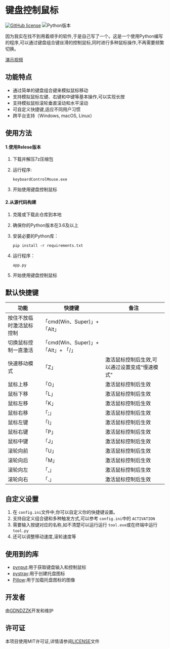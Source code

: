 # 键盘控制鼠标

[![GitHub license](https://img.shields.io/github/license/GDNDZZK/keyboardControlMouse.svg)](https://github.com/GDNDZZK/keyboardControlMouse/blob/master/LICENSE) ![Python版本](https://img.shields.io/badge/python-3.6%2B-blue)

因为我实在找不到用着顺手的软件,于是自己写了一个。这是一个使用Python编写的程序,可以通过键盘组合键丝滑的控制鼠标,同时进行多种鼠标操作,不再需要频繁切换。

[演示视频](https://www.bilibili.com/video/BV1xH4y1s7kg)

## 功能特点

- 通过简单的键盘组合键来模拟鼠标移动
- 支持模拟鼠标左键、右键和中键等基本操作,可以实现长按
- 支持模拟鼠标滚轮垂直滚动和水平滚动
- 可自定义快捷键,适应不同用户习惯
- 跨平台支持（Windows, macOS, Linux）

## 使用方法

#### 1.使用Relese版本

1. 下载并解压7z压缩包
2. 运行程序:

   ```
   keyboardControlMouse.exe
   ```
3. 开始使用键盘控制鼠标

#### 2.从源代码构建

1. 克隆或下载此仓库到本地
2. 确保你的Python版本在3.6及以上
3. 安装必要的Python库：

   ```shell
   pip install -r requirements.txt
   ```
4. 运行程序：

   ```
   app.py
   ```
5. 开始使用键盘控制鼠标

## 默认快捷键

| 功能                     | 快捷键                              | 备注                                          |
| ------------------------ | ----------------------------------- | --------------------------------------------- |
| 按住不放临时激活鼠标控制 | 「cmd(Win、Super)」+「Alt」         |                                               |
| 切换鼠标控制一直激活     | 「cmd(Win、Super)」+「Alt」+ 「/」 |                                               |
| 快速移动模式             | 「Z」                               | 激活鼠标控制后生效,可以通过设置变成"慢速模式" |
| 鼠标上移                 | 「O」                               | 激活鼠标控制后生效                            |
| 鼠标下移                 | 「L」                               | 激活鼠标控制后生效                            |
| 鼠标左移                 | 「K」                               | 激活鼠标控制后生效                            |
| 鼠标右移                 | 「;」                               | 激活鼠标控制后生效                            |
| 鼠标左键                 | 「I」                               | 激活鼠标控制后生效                            |
| 鼠标右键                 | 「P」                               | 激活鼠标控制后生效                            |
| 鼠标中键                 | 「J」                               | 激活鼠标控制后生效                            |
| 滚轮向前                 | 「U」                               | 激活鼠标控制后生效                            |
| 滚轮向后                 | 「M」                               | 激活鼠标控制后生效                            |
| 滚轮向左                 | 「,」                               | 激活鼠标控制后生效                            |
| 滚轮向右                 | 「.」                               | 激活鼠标控制后生效                            |

## 自定义设置

1. 在 `config.ini`文件中,你可以自定义你的快捷键设置。
2. 支持自定义组合键和多种触发方式,可以参考 `config.ini`中的 `ACTIVATION`
3. 需要输入按键对应的名称,如不清楚可以运行运行 `tool.exe`或在终端中运行 `tool.py`
4. 还可以调整移动速度,滚轮速度等

## 使用到的库

- [pynput](https://github.com/moses-palmer/pynput):用于获取键盘输入和控制鼠标
- [pystray](https://github.com/moses-palmer/pystray):用于创建托盘图标
- [Pillow](https://github.com/python-pillow):用于加载托盘图标的图像

## 开发者

由[GDNDZZK](https://github.com/GDNDZZK)开发和维护

## 许可证

本项目使用MIT许可证,详情请参阅[LICENSE](https://github.com/GDNDZZK/keyboardControlMouse/blob/master/LICENSE)文件
